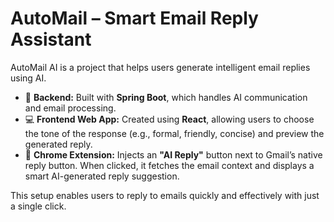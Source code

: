 # AutoMail – Smart Email Reply Assistant

AutoMail AI is a project that helps users generate intelligent email replies using AI.

- 🧠 **Backend:** Built with **Spring Boot**, which handles AI communication and email processing.
- 💻 **Frontend Web App:** Created using **React**, allowing users to choose the tone of the response (e.g., formal, friendly, concise) and preview the generated reply.
- 🧩 **Chrome Extension:** Injects an **"AI Reply"** button next to Gmail’s native reply button. When clicked, it fetches the email context and displays a smart AI-generated reply suggestion.

This setup enables users to reply to emails quickly and effectively with just a single click.


